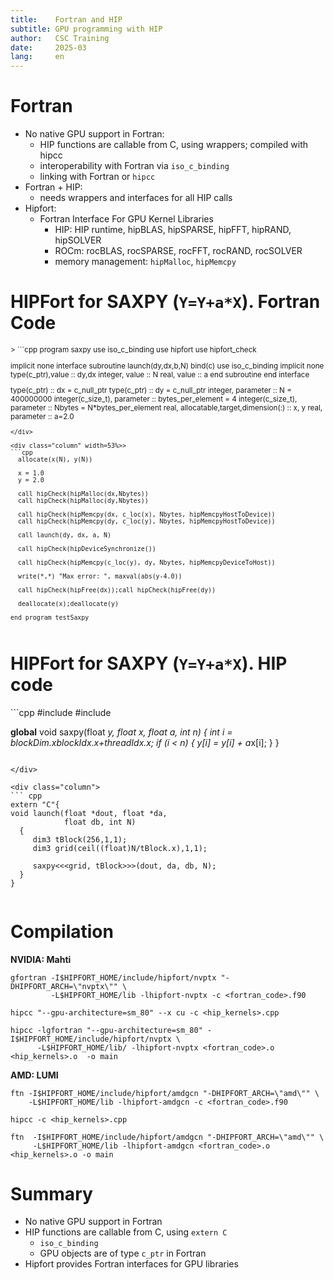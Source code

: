 ```yaml
---
title:    Fortran and HIP
subtitle: GPU programming with HIP
author:   CSC Training
date:     2025-03
lang:     en
---
```


# Fortran

* No native GPU support in Fortran:
    - HIP functions are callable from C, using wrappers; compiled with hipcc
    - interoperability with Fortran via `iso_c_binding`
    - linking with Fortran or `hipcc`
* Fortran + HIP:
    - needs wrappers and interfaces for all HIP calls
* Hipfort:
    - Fortran Interface For GPU Kernel Libraries
      - HIP: HIP runtime, hipBLAS, hipSPARSE, hipFFT, hipRAND, hipSOLVER
      - ROCm: rocBLAS, rocSPARSE, rocFFT, rocRAND, rocSOLVER
      - memory management: `hipMalloc`, `hipMemcpy`

# HIPFort for SAXPY (`Y=Y+a*X`). Fortran Code
<small>
<div class="column" width=45%>>
```cpp
program saxpy
  use iso_c_binding
  use hipfort
  use hipfort_check

  implicit none
  interface
     subroutine launch(dy,dx,b,N) bind(c)
       use iso_c_binding
       implicit none
       type(c_ptr),value :: dy,dx
       integer, value :: N
       real, value :: a
     end subroutine
  end interface

  type(c_ptr) :: dx = c_null_ptr
  type(c_ptr) :: dy = c_null_ptr
  integer, parameter :: N = 400000000
  integer(c_size_t), parameter :: bytes_per_element = 4
  integer(c_size_t), parameter :: Nbytes = N*bytes_per_element
  real, allocatable,target,dimension(:) :: x, y
  real, parameter ::  a=2.0
```
</div>

<div class="column" width=53%>>
```cpp
  allocate(x(N), y(N))

  x = 1.0
  y = 2.0

  call hipCheck(hipMalloc(dx,Nbytes))
  call hipCheck(hipMalloc(dy,Nbytes))

  call hipCheck(hipMemcpy(dx, c_loc(x), Nbytes, hipMemcpyHostToDevice))
  call hipCheck(hipMemcpy(dy, c_loc(y), Nbytes, hipMemcpyHostToDevice))

  call launch(dy, dx, a, N)

  call hipCheck(hipDeviceSynchronize())

  call hipCheck(hipMemcpy(c_loc(y), dy, Nbytes, hipMemcpyDeviceToHost))

  write(*,*) "Max error: ", maxval(abs(y-4.0))

  call hipCheck(hipFree(dx));call hipCheck(hipFree(dy))

  deallocate(x);deallocate(y)

end program testSaxpy
```
</div>
</small>

# HIPFort for SAXPY (`Y=Y+a*X`). HIP code
<div class="column">
```cpp
#include <hip/hip_runtime.h>
#include <cstdio>

__global__ void saxpy(float *y, float *x, 
                      float a, int n)
{
    int i = blockDim.x*blockIdx.x+threadIdx.x;
    if (i < n) {
      y[i] = y[i] + a*x[i];
    }
}
``` 

</div>

<div class="column">
``` cpp
extern "C"{
void launch(float *dout, float *da, 
            float db, int N)
  {
     dim3 tBlock(256,1,1);
     dim3 grid(ceil((float)N/tBlock.x),1,1);
     
     saxpy<<<grid, tBlock>>>(dout, da, db, N);
  }
}
```
</div>

# Compilation

**NVIDIA: Mahti**
```
gfortran -I$HIPFORT_HOME/include/hipfort/nvptx "-DHIPFORT_ARCH=\"nvptx\"" \
         -L$HIPFORT_HOME/lib -lhipfort-nvptx -c <fortran_code>.f90
 
hipcc "--gpu-architecture=sm_80" --x cu -c <hip_kernels>.cpp

hipcc -lgfortran "--gpu-architecture=sm_80" -I$HIPFORT_HOME/include/hipfort/nvptx \
      -L$HIPFORT_HOME/lib/ -lhipfort-nvptx <fortran_code>.o <hip_kernels>.o  -o main
```
**AMD: LUMI**
```
ftn -I$HIPFORT_HOME/include/hipfort/amdgcn "-DHIPFORT_ARCH=\"amd\"" \
    -L$HIPFORT_HOME/lib -lhipfort-amdgcn -c <fortran_code>.f90

hipcc -c <hip_kernels>.cpp

ftn  -I$HIPFORT_HOME/include/hipfort/amdgcn "-DHIPFORT_ARCH=\"amd\"" \
     -L$HIPFORT_HOME/lib -lhipfort-amdgcn <fortran_code>.o <hip_kernels>.o -o main 
```


# Summary

* No native GPU support in Fortran
* HIP functions are callable from C, using `extern C`
  - `iso_c_binding` 
  - GPU objects are of type `c_ptr` in Fortran
* Hipfort provides Fortran interfaces for GPU libraries
